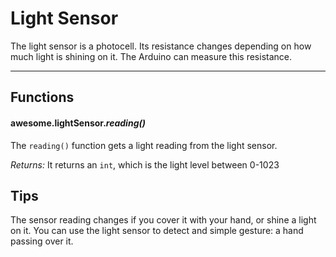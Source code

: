 # Light Sensor

The light sensor is a photocell. Its resistance changes depending on how much light is shining on it. The Arduino can measure this resistance.

***

## Functions

#### awesome.lightSensor.*reading()*

The `reading()` function gets a light reading from the light sensor.

*Returns:* It returns an `int`, which is the light level between 0-1023

## Tips
The sensor reading changes if you cover it with your hand, or shine a light on it. You can use the light sensor to detect and simple gesture: a hand passing over it.
